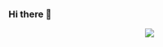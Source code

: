 ### Hi there 👋
<div align="center">
  <img src="https://media.discordapp.net/attachments/828579152428662794/830374882416132117/unknown.png?width=1024&height=228">
</div>
